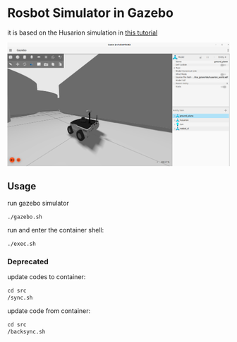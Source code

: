 # Rosbot Simulator in Gazebo
it is based on the Husarion simulation in [this tutorial](https://husarion.com/tutorials/ros2-tutorials)

![](/rosbot-gazebo.png)

## Usage
run gazebo simulator
```
./gazebo.sh
```
run and enter the container shell:
```
./exec.sh
```
### Deprecated
update codes to container:
```
cd src
/sync.sh 
```
update code from container:
```
cd src
/backsync.sh 
```